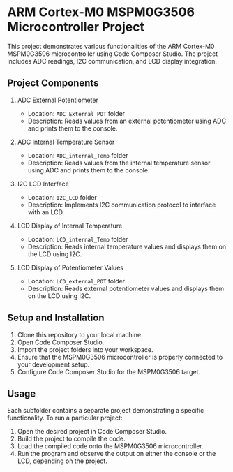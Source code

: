 # ARM Cortex-M0 MSPM0G3506 Microcontroller Project

This project demonstrates various functionalities of the ARM Cortex-M0 MSPM0G3506 microcontroller using Code Composer Studio. The project includes ADC readings, I2C communication, and LCD display integration.

## Project Components

1. ADC External Potentiometer
   - Location: `ADC_External_POT` folder
   - Description: Reads values from an external potentiometer using ADC and prints them to the console.

2. ADC Internal Temperature Sensor
   - Location: `ADC_internal_Temp` folder
   - Description: Reads values from the internal temperature sensor using ADC and prints them to the console.

3. I2C LCD Interface
   - Location: `I2C_LCD` folder
   - Description: Implements I2C communication protocol to interface with an LCD.

4. LCD Display of Internal Temperature
   - Location: `LCD_internal_Temp` folder
   - Description: Reads internal temperature values and displays them on the LCD using I2C.

5. LCD Display of Potentiometer Values
   - Location: `LCD_external_POT` folder
   - Description: Reads external potentiometer values and displays them on the LCD using I2C.

## Setup and Installation

1. Clone this repository to your local machine.
2. Open Code Composer Studio.
3. Import the project folders into your workspace.
4. Ensure that the MSPM0G3506 microcontroller is properly connected to your development setup.
5. Configure Code Composer Studio for the MSPM0G3506 target.

## Usage

Each subfolder contains a separate project demonstrating a specific functionality. To run a particular project:

1. Open the desired project in Code Composer Studio.
2. Build the project to compile the code.
3. Load the compiled code onto the MSPM0G3506 microcontroller.
4. Run the program and observe the output on either the console or the LCD, depending on the project.
